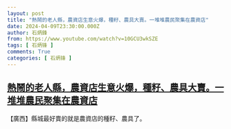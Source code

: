 ```yaml
---
layout: post
title: "熱鬧的老人縣，農資店生意火爆，種籽、農具大賣。一堆堆農民聚集在農資店"
date: 2024-04-09T23:30:00.000Z
author: 石炳鋒
from: https://www.youtube.com/watch?v=10GCU3wkSZE
tags: [ 石炳锋 ]
comments: True
categories: [ 石炳锋 ]
---
```

<!--1712705400000-->
[熱鬧的老人縣，農資店生意火爆，種籽、農具大賣。一堆堆農民聚集在農資店](https://www.youtube.com/watch?v=10GCU3wkSZE)
------

<div>
【廣西】縣城最好賣的就是農資店的種籽、農具了。
</div>
